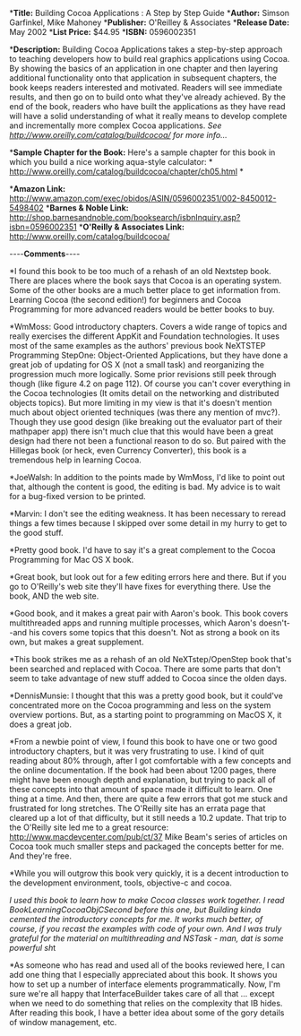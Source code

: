 


***Title:**
Building Cocoa Applications : A Step by Step Guide
***Author:**
Simson Garfinkel, Mike Mahoney
***Publisher:**
O'Reilley & Associates
***Release Date:**
May 2002
***List Price:**
$44.95
***ISBN:**
0596002351

***Description:**
Building Cocoa Applications takes a step-by-step approach to teaching developers how to build real graphics applications using Cocoa. By showing the basics of an application in one chapter and then layering additional functionality onto that application in subsequent chapters, the book keeps readers interested and motivated. Readers will see immediate results, and then go on to build onto what they've already achieved. By the end of the book, readers who have built the applications as they have read will have a solid understanding of what it really means to develop complete and incrementally more complex Cocoa applications. *See http://www.oreilly.com/catalog/buildcocoa/ for more info...*

***Sample Chapter for the Book:**
Here's a sample chapter for this book in which you build a nice working aqua-style calculator: * http://www.oreilly.com/catalog/buildcocoa/chapter/ch05.html *


***Amazon Link:**
http://www.amazon.com/exec/obidos/ASIN/0596002351/002-8450012-5498402
***Barnes & Noble Link:**
http://shop.barnesandnoble.com/booksearch/isbnInquiry.asp?isbn=0596002351
***O'Reilly & Associates Link:**
http://www.oreilly.com/catalog/buildcocoa/


----**Comments**----



*I found this book to be too much of a rehash of an old Nextstep book. There are places where the book says that Cocoa is an operating system. Some of the other books are a much better place to get information from. Learning Cocoa (the second edition!) for beginners and Cocoa Programming for more advanced readers would be better books to buy. 

*WmMoss: Good introductory chapters. Covers a wide range of topics and really exercises the different AppKit and Foundation technologies. It uses most of the same examples as the authors' previous book NeXTSTEP Programming StepOne: Object-Oriented Applications, but they have done a great job of updating for OS X (not a small task) and reorganizing the progression much more logically. Some prior revisions still peek through though (like figure 4.2 on page 112). Of course you can't cover everything in the Cocoa technologies (It omits detail on the networking and distributed objects topics). But more limiting in my view is that it's doesn't mention much about object oriented techniques (was there any mention of mvc?). Though they use good design (like breaking out the evaluator part of their mathpaper app) there isn't much clue that this would have been a great design had there not been a functional reason to do so. But paired with the Hillegas book (or heck, even Currency Converter), this book is a tremendous help in learning Cocoa.

*JoeWalsh: In addition to the points made by WmMoss, I'd like to point
out that, although the content is good, the editing is bad. My advice is to
wait for a bug-fixed version to be printed.

*Marvin:  I don't see the editing weakness.  It has been necessary to reread things a few times because I skipped over some detail in my hurry to get to the good stuff.

*Pretty good book.  I'd have to say it's a great complement to the Cocoa Programming for Mac OS X book.

*Great book, but look out for a few editing errors here and there.  But if you go to O'Reilly's web site they'll have fixes for everything there.  Use the book, AND the web site.

*Good book, and it makes a great pair with Aaron's book.  This book covers multithreaded apps and running multiple processes, which Aaron's doesn't--and his covers some topics that this doesn't.  Not as strong a book on its own, but makes a great supplement.

*This book strikes me as a rehash of an old NeXTstep/OpenStep book that's been searched and replaced with Cocoa.  There are some parts that don't seem to take advantage of new stuff added to Cocoa since the olden days.

*DennisMunsie: I thought that this was a pretty good book, but it could've concentrated more on the Cocoa programming and less on the system overview portions.  But, as a starting point to programming on MacOS X, it does a great job.

*From a newbie point of view, I found this book to have one or two good introductory chapters, but it was very frustrating to use.  I kind of quit reading about 80% through, after I got comfortable with a few concepts and the online documentation.  If the book had been about 1200 pages, there might have been enough depth and explanation, but trying to pack all of these concepts into that amount of space made it difficult to learn.  One thing at a time.  And then, there are quite a few errors that got me stuck and frustrated for long stretches.  The O'Reilly site has an errata page that cleared up a lot of that difficulty, but it still needs a 10.2 update.  That trip to the O'Reilly site led me to a great resource:      http://www.macdevcenter.com/pub/ct/37     Mike Beam's series of articles on Cocoa took much smaller steps and packaged the concepts better for me.  And they're free.

*While you will outgrow this book very quickly, it is a decent introduction to the development environment, tools, objective-c and cocoa. 

*I used this book to learn how to make Cocoa classes work together. I read BookLearningCocoaObjCSecond before this one, but Building
kinda cemented the introductory concepts for me. It works much better, of course, if you recast the examples with code of your own.
And I was truly grateful for the material on multithreading and NSTask - man, dat is some powerful sh*t

*As someone who has read and used all of the books reviewed here, I can add one thing that I especially appreciated about this book.  It shows you how to set up a number of interface elements programmatically.  Now, I'm sure we're all happy that InterfaceBuilder takes care of all that ... except when we need to do something that relies on the complexity that IB hides.  After reading this book, I have a better idea about some of the gory details of window management, etc.
